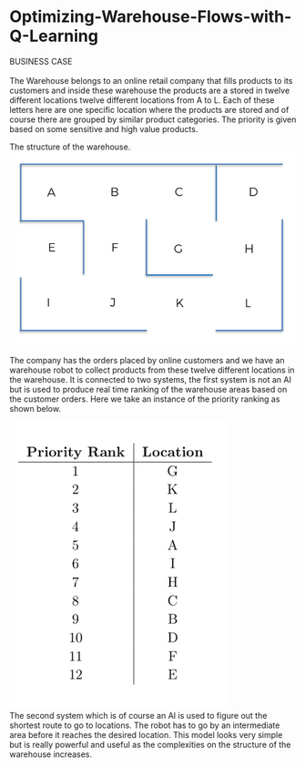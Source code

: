 # Optimizing-Warehouse-Flows-with-Q-Learning

BUSINESS CASE </br></br>
The Warehouse belongs to an online retail company that fills products to its customers and inside these warehouse the products are a stored in twelve different locations twelve different locations from A to L. Each of these letters here are one specific location where the products are stored and of course there are grouped by similar product categories. The priority is given based on some sensitive and high value products. </br>

The structure of the warehouse.</br>
![](pics/warehouse.png)
</br>

The company has the orders placed by online customers and we have an warehouse robot to collect products from these twelve different locations in the warehouse. It is connected to two systems, the first system is not an AI but is used to produce real time ranking of the warehouse areas based on the customer orders. Here we take an instance of the priority ranking as shown below. </br>

![](pics/priority.png)
</br>
The second system which is of course an AI is used to figure out the shortest route to go to locations. The robot has to go by an intermediate area before it reaches the desired location. This model looks very simple but is really powerful and useful as the complexities on the structure of the warehouse increases.</br>
